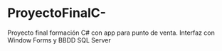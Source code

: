 # ProyectoFinalC-
Proyecto final formación C# con app para punto de venta. Interfaz con Window Forms y BBDD SQL Server
